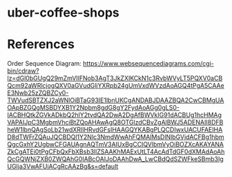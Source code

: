 # uber-coffee-shops

# References
Order Sequence Diagram: 
https://www.websequencediagrams.com/cgi-bin/cdraw?lz=dGl0bGUgQ29mZmVlIFNob3AgT3JkZXIKCkN1c3RvbWVyLT5PQXV0aCBQcm92aWRlcjogQXV0aGVudGljYXRpb24gUmVxdWVzdAoAGQ4tPgA5CAAeE3Nwb25zZQBZCy0-TWVudSBTZXJ2aWNlOiBTaG93IE1lbnUKCgANDABJDAAZBQA2CwCBMgUAOApBZGQgMSBDYXB1Y2Npbm8gdG8gY2FydAoAGg0gLS0-IACBHQtkZGVkADkbQ2hlY2tvdQA2DwA2DgAfBWVkIG91dACBUg1hcHMAgVAPAIJpC3MgbmVhciBtZQoAHAwAgQ8OTGlzdCBvZgAlBWJ5ADENAII8DFBheW1lbnQAgSoLb21wdXRlIHRvdGFsIHAAGQYKABgPLQCDIwxUACUFAEIHAD8dTWFrZQAuJQCBDQl1Y2Nlc3NmdWwAhFQMAIMsDlNlbGVjdACFBg1hbmQgcGxhY2UgbwCFGAUAgnAQTmV3AIUxBgCCIQVlbmVyOiBOZXcAKAYANAZkCgATEi0tPgCFbQxFbXBsb3llZSAAKhMAExUtLT4AcAdTdGF0dXMAdAoAhQcGQWNjZXB0ZWQAhG0IABcOAIJoDAAhDwA_LwCBdQdSZWFkeSBmb3IgUGlja3VwAFUiACgRcAAzBg&s=default

